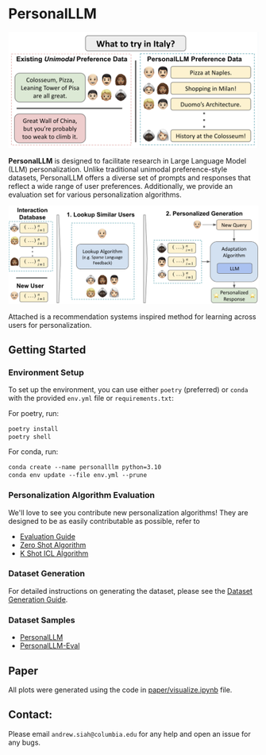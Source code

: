 # PersonalLLM

![Figure](PersonalLLM/assets/data_example.png)

**PersonalLLM** is designed to facilitate research in Large Language Model (LLM) personalization. Unlike traditional unimodal preference-style datasets, PersonalLLM offers a diverse set of prompts and responses that reflect a wide range of user preferences. Additionally, we provide an evaluation set for various personalization algorithms.

![metalearn_example](PersonalLLM/assets/metalearn_fig.png)

Attached is a recommendation systems inspired method for learning across users for personalization.

## Getting Started

### Environment Setup

To set up the environment, you can use either `poetry` (preferred) or `conda` with the provided `env.yml` file or `requirements.txt`:

For poetry, run:
```
poetry install
poetry shell
```

For conda, run:
```
conda create --name personalllm python=3.10
conda env update --file env.yml --prune
```

### Personalization Algorithm Evaluation

We'll love to see you contribute new personalization algorithms!
They are designed to be as easily contributable as possible, refer to 
- [Evaluation Guide](PersonalLLM/eval/README.md) 
- [Zero Shot Algorithm](PersonalLLM/eval/algorithms/ZeroShotAlgorithm.py)
- [K Shot ICL Algorithm](PersonalLLM/eval/algorithms/KShotICLAlgorithm.py)



### Dataset Generation

For detailed instructions on generating the dataset, please see the [Dataset Generation Guide](PersonalLLM/data/README.md).

### Dataset Samples

- [PersonalLLM](https://huggingface.co/datasets/namkoong-lab/PersonalLLM)
- [PersonalLLM-Eval](https://huggingface.co/datasets/namkoong-lab/PersonalLLM_Eval)

## Paper

All plots were generated using the code in [paper/visualize.ipynb](paper/visualize.ipynb) file.

## Contact:

Please email `andrew.siah@columbia.edu` for any help and open an issue for any bugs.

